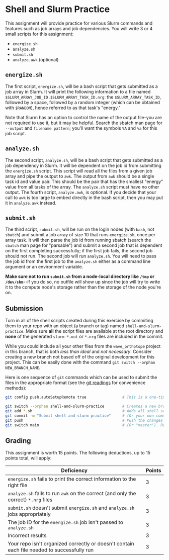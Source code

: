 ---
---

# Shell and Slurm Practice

This assignment will provide practice for various Slurm commands and features such as job arrays and job dependencies. You will write 3 or 4 small scripts for this assignment: 

- `energize.sh`
- `analyze.sh`
- `submit.sh`
- `analyze.awk` (optional)

## `energize.sh`

The first script, `energize.sh`, will be a bash script that gets submitted as a job array in Slurm. It will print the following information to a file named `$SLURM_ARRAY_JOB_ID.$SLURM_ARRAY_TASK_ID.nrg`: the `$SLURM_ARRAY_TASK_ID`, followed by a space, followed by a random integer (which can be obtained with `$RANDOM`), hence referred to as that task's "energy."

Note that Slurm has an option to control the name of the output file–you are not required to use it, but it may be helpful. Search the sbatch man page for `--output` and `filename pattern`; you'll want the symbols `%A` and `%a` for this job script.

## `analyze.sh`

The second script, `analyze.sh`, will be a bash script that gets submitted as a job dependency in Slurm. It will be dependent on the job id from submitting the `energize.sh` script. This script will read all the files from a given job array and pipe the output to `awk`. The output from `awk` should be a single task id and value pair. This should be the pair that has the smallest "energy" value from all tasks of the array. The `analyze.sh` script must have no other output. The fourth script, `analyze.awk`, is optional. If you decide that your call to `awk` is too large to embed directly in the bash script, then you may put it in `analyze.awk` instead.

## `submit.sh`

The third script, `submit.sh`, will be run on the login nodes (with `bash`, not `sbatch`) and submit a job array of size 10 that runs `energize.sh`, once per array task. It will then parse the job id from running sbatch (search the `sbatch` man page for "parsable") and submit a second job that is dependent on the first completing successfully; if the first job fails, the second job should not run. The second job will run `analyze.sh`. You will need to pass the job id from the first job to the `analyze.sh` either as a command line argument or an environment variable.

**Make sure not to run `submit.sh` from a node-local directory like `/tmp` or `/dev/shm`**--if you do so, no outfile will show up since the job will try to write it to the compute node's storage rather than the storage of the node you're on.

## Submission
Turn in all of the shell scripts created during this exercise by commiting them to your repo with an object (a branch or tag) named `shell-and-slurm-practice`. Make sure **all** the script files are available at the root directory and **none** of the generated `slurm-*.out` or `*.nrg` files are included in the commit.

While you could include all your other files from the `wave_orthotope` project in this branch, that is both _less than ideal_ and _not necessary_. Consider creating a new branch not based off of the original development for this project. This can be easily done with the command `git switch --orphan NEW_BRANCH_NAME`.

Here is one sequence of `git` commands which can be used to submit the files in the appropriate format (see the [git readings](../readings/git.md) for convenience methods):
```bash
git config push.autoSetupRemote true                # This is a one-time command that will automatically create branches on the remote based on the local branch name

git switch --orphan shell-and-slurm-practice        # Creates a new branch without the files nor history from the previous branch
git add *.sh                                        # Adds all shell script files in the root directory to the staging area (don't include other unrelated files)
git commit -m "Submit shell and slurm practice"     # (Or your own commit message.) Commits the changes to the branch
git push                                            # Push the changes to the remote server
git switch main                                     # (Or "master"). Return to your main project branch
```


## Grading

This assignment is worth 15 points. The following deductions, up to 15 points total, will apply:

| Deficiency | Points |
|------------|--------|
| `energize.sh` fails to print the correct information to the right file | 3 |
| `analyze.sh` fails to run `awk` on the correct (and only the correct) `*.nrg` files | 3 |
| `submit.sh` doesn't submit `energize.sh` and `analyze.sh` jobs appropriately | 3 |
| The job ID for the `energize.sh` job isn't passed to `analyze.sh` | 3 |
| Incorrect results | 3 |
| Your repo isn't organized correctly or doesn't contain each file needed to successfully run | 3 |
